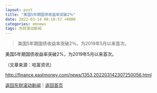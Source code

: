 ```yaml
---
layout: post
title: "美国5年期国债收益率突破2％"
date: 2022-03-14 08:18:57 +0800
categories: emnews
tags: 东财滚动新闻
---
```

> 美国5年期国债收益率突破2％，为2019年5月以来首次。

<p>美国5年期国债收益率突破2%，为2019年5月以来首次。</p><p class="em_media">（文章来源：哈富资讯）</p>

<http://finance.eastmoney.com/news/1353,202203142307250056.html>

[返回东财滚动新闻](//finews.withounder.com/emnews/)｜[返回首页](//finews.withounder.com/)